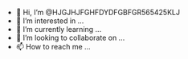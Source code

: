 - 👋 Hi, I’m @HJGJHJFGHFDYDFGBFGR565425KLJ
- 👀 I’m interested in ...
- 🌱 I’m currently learning ...
- 💞️ I’m looking to collaborate on ...
- 📫 How to reach me ...

<!---
HJGJHJFGHFDYDFGBFGR565425KLJ/HJGJHJFGHFDYDFGBFGR565425KLJ is a ✨ special ✨ repository because its `README.md` (this file) appears on your GitHub profile.
You can click the Preview link to take a look at your changes.
--->
